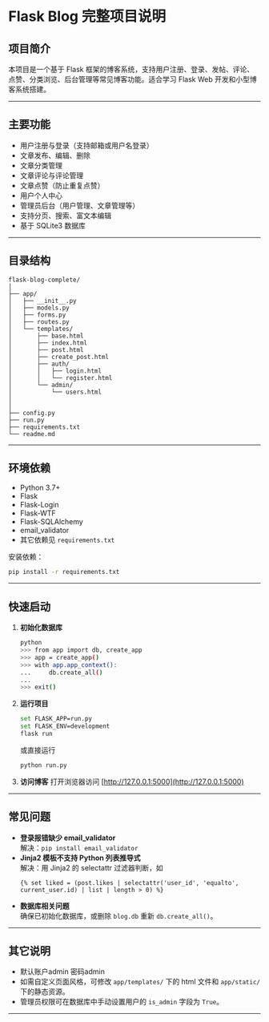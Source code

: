 # Flask Blog 完整项目说明

## 项目简介

本项目是一个基于 Flask 框架的博客系统，支持用户注册、登录、发帖、评论、点赞、分类浏览、后台管理等常见博客功能。适合学习 Flask Web 开发和小型博客系统搭建。

---

## 主要功能

- 用户注册与登录（支持邮箱或用户名登录）
- 文章发布、编辑、删除
- 文章分类管理
- 文章评论与评论管理
- 文章点赞（防止重复点赞）
- 用户个人中心
- 管理员后台（用户管理、文章管理等）
- 支持分页、搜索、富文本编辑
- 基于 SQLite3 数据库

---

## 目录结构

```
flask-blog-complete/
│
├── app/
│   ├── __init__.py
│   ├── models.py
│   ├── forms.py
│   ├── routes.py
│   └── templates/
│       ├── base.html
│       ├── index.html
│       ├── post.html
│       ├── create_post.html
│       ├── auth/
│       │   ├── login.html
│       │   └── register.html
│       └── admin/
│           └── users.html
│        
│        
├── config.py
├── run.py
├── requirements.txt
└── readme.md
```

---

## 环境依赖

- Python 3.7+
- Flask
- Flask-Login
- Flask-WTF
- Flask-SQLAlchemy
- email_validator
- 其它依赖见 `requirements.txt`

安装依赖：
```bash
pip install -r requirements.txt
```

---

## 快速启动

1. **初始化数据库**
   ```bash
   python
   >>> from app import db, create_app
   >>> app = create_app()
   >>> with app.app_context():
   ...     db.create_all()
   ... 
   >>> exit()
   ```

2. **运行项目**
   ```bash
   set FLASK_APP=run.py
   set FLASK_ENV=development
   flask run
   ```
   或直接运行
   ```bash
   python run.py
   ```

3. **访问博客**
   打开浏览器访问 [http://127.0.0.1:5000](http://127.0.0.1:5000)

---

## 常见问题

- **登录报错缺少 email_validator**  
  解决：`pip install email_validator`
- **Jinja2 模板不支持 Python 列表推导式**  
  解决：用 Jinja2 的 selectattr 过滤器判断，如  
  ```jinja2
  {% set liked = (post.likes | selectattr('user_id', 'equalto', current_user.id) | list | length > 0) %}
  ```
- **数据库相关问题**  
  确保已初始化数据库，或删除 `blog.db` 重新 `db.create_all()`。

---

## 其它说明

- 默认账户admin 密码admin
- 如需自定义页面风格，可修改 `app/templates/` 下的 html 文件和 `app/static/` 下的静态资源。
- 管理员权限可在数据库中手动设置用户的 `is_admin` 字段为 `True`。

---

